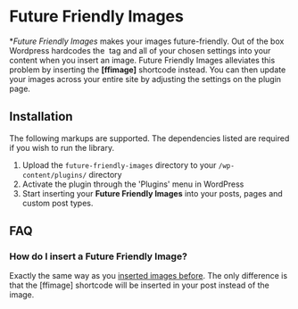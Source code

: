 Future Friendly Images
======================

**Future Friendly Images* makes your images future-friendly. Out of the
box Wordpress hardcodes the <img> tag and all of your chosen settings into
your content when you insert an image. Future Friendly Images alleviates
this problem by inserting the **[ffimage]** shortcode instead. You can
then update your images across your entire site by adjusting the settings
on the plugin page.


Installation
------------

The following markups are supported.  The dependencies listed are required if
you wish to run the library.

1. Upload the `future-friendly-images` directory to your `/wp-content/plugins/` directory
2. Activate the plugin through the 'Plugins' menu in WordPress
3. Start inserting your **Future Friendly Images** into your posts, pages and custom post types.


FAQ
---

### How do I insert a **Future Friendly Image**?

Exactly the same way as you [inserted images before][faq1]. The only
difference is that the [ffimage] shortcode will be inserted in your
post instead of the image.

[faq1]: http://codex.wordpress.org/Inserting_Images_into_Posts_and_Pages